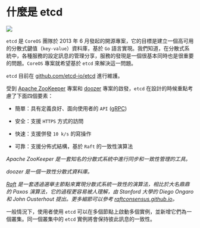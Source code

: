 # 什麼是 etcd

![](./_images/etcd_logo.png)

`etcd` 是 `CoreOS` 團隊於 2013 年 6 月發起的開源專案，它的目標是建立一個高可用的分散式鍵值（`key-value`）資料庫，基於 `Go` 語言實現。我們知道，在分散式系統中，各種服務的設定訊息的管理分享，服務的發現是一個很基本同時也是很重要的問題。`CoreOS` 專案就希望基於 `etcd` 來解決這一問題。

`etcd` 目前在 [github.com/etcd-io/etcd](https://github.com/etcd-io/etcd) 進行維護。

受到 [Apache ZooKeeper](https://zookeeper.apache.org/) 專案和 [doozer](https://github.com/ha/doozerd) 專案的啟發，`etcd` 在設計的時候重點考慮了下面四個要素：

* 簡單：具有定義良好、面向使用者的 `API` ([gRPC](https://github.com/grpc/grpc))

* 安全：支援 `HTTPS` 方式的訪問

* 快速：支援併發 `10 k/s` 的寫操作

* 可靠：支援分佈式結構，基於 `Raft` 的一致性演算法

*Apache ZooKeeper 是一套知名的分散式系統中進行同步和一致性管理的工具。*

*doozer 是一個一致性分散式資料庫。*

*[Raft](https://raft.github.io/) 是一套透過選舉主節點來實現分散式系統一致性的演算法，相比於大名鼎鼎的 Paxos 演算法，它的過程更容易被人理解，由 Stanford 大學的 Diego Ongaro 和 John Ousterhout 提出。更多細節可以參考 [raftconsensus.github.io](http://raftconsensus.github.io)。*

一般情況下，使用者使用 `etcd` 可以在多個節點上啟動多個實例，並新增它們為一個叢集。同一個叢集中的 `etcd` 實例將會保持彼此訊息的一致性。
